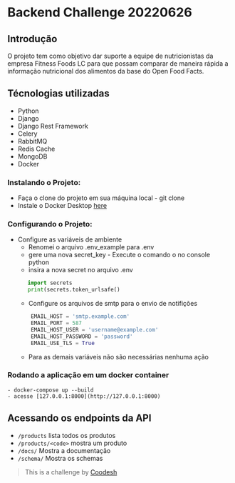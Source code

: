 # Backend Challenge 20220626

## Introdução

O projeto tem como objetivo dar suporte a equipe de nutricionistas da empresa Fitness Foods LC para que possam comparar de maneira rápida a informação nutricional dos alimentos da base do Open Food Facts.

## Técnologias utilizadas

- Python 
- Django 
- Django Rest Framework
- Celery
- RabbitMQ
- Redis Cache
- MongoDB
- Docker

### Instalando o Projeto:
- Faça o clone do projeto em sua máquina local - git clone
- Instale o Docker Desktop [here](https://www.docker.com/get-started)
### Configurando o Projeto:
- Configure as variáveis de ambiente
    * Renomei o arquivo .env_example para .env
    * gere uma nova secret_key - Execute o comando o no console python
    * insira a nova secret no arquivo .env
    ```python
       import secrets
       print(secrets.token_urlsafe()
    ```
    * Configure os arquivos de smtp para o envio de notifições
    ```python
        EMAIL_HOST = 'smtp.example.com'
        EMAIL_PORT = 587
        EMAIL_HOST_USER = 'username@example.com'
        EMAIL_HOST_PASSWORD = 'password'
        EMAIL_USE_TLS = True
    ```
    * Para as demais variáveis não são necessárias nenhuma ação 
    
### Rodando a aplicação em um docker container
    - docker-compose up --build
    - acesse [127.0.0.1:8000](http://127.0.0.1:8000) 


## Acessando os endpoints da API
 - `/products` lista todos os produtos  
 - `/products/<code>` mostra um produto
 - `/docs/` Mostra a documentação
 - `/schema/` Mostra os schemas


>  This is a challenge by [Coodesh](https://coodesh.com/)
